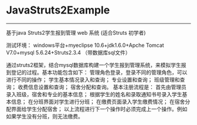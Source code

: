 # JavaStruts2Example

---

基于java Struts2学生报到管理 web 系统 (适合Struts 初学者)


测试环境： windows平台+myeclipse 10.6+jdk1.6.0+Apche Tomcat V7.0+mysql 5.6.24+Struts2.3.4 （带数据库sql文件）


通过struts2框架，结合mysql数据库构建一个学生报到管理系统，来模拟学生报到登记的过程。基本功能包含如下： 管理角色登录，登录不同的管理角色，可以进行不同的操作； 学生基本情况录入和查询； 专业设置和查询； 班级管理和查询； 收费信息设置和查询； 宿舍分配和查询。  基本注册流程是： 首先由管理员录入班级，宿舍和专业的基本信息； 根据学生的姓名和录取通知书号录入学生基本信息； 在分班界面对学生进行分班； 在缴费页面录入学生缴费情况； 在宿舍分配界面给学生分配宿舍； 以上流程进行下一个操作时必须完成上一个操作。例如如果学生没有分班，则无法缴费。
